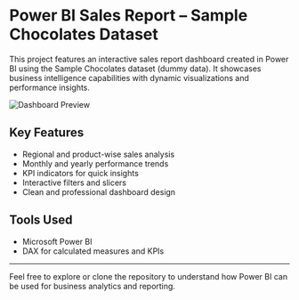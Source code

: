 # Power BI Sales Report – Sample Chocolates Dataset

This project features an interactive sales report dashboard created in Power BI using the Sample Chocolates dataset (dummy data). It showcases business intelligence capabilities with dynamic visualizations and performance insights.

![Dashboard Preview](images/powerbi_dashboard.png)

## Key Features
- Regional and product-wise sales analysis  
- Monthly and yearly performance trends  
- KPI indicators for quick insights  
- Interactive filters and slicers  
- Clean and professional dashboard design

## Tools Used
- Microsoft Power BI  
- DAX for calculated measures and KPIs  

---

Feel free to explore or clone the repository to understand how Power BI can be used for business analytics and reporting.
